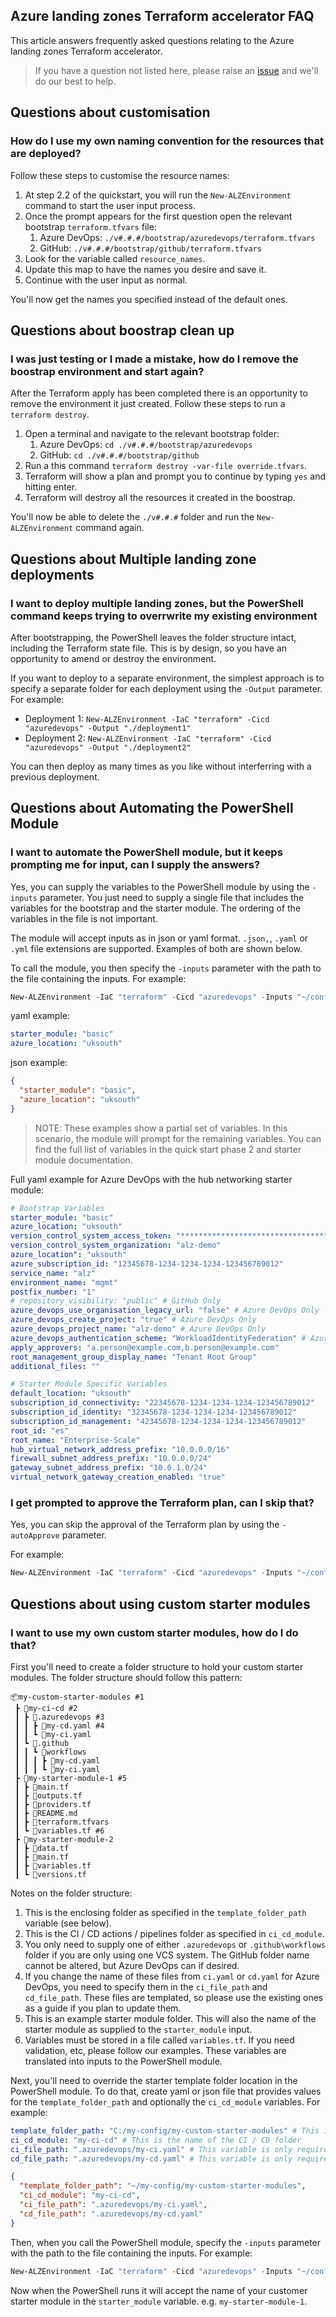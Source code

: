 <!-- markdownlint-disable first-line-h1 -->
## Azure landing zones Terraform accelerator FAQ

This article answers frequently asked questions relating to the Azure landing zones Terraform accelerator.

> If you have a question not listed here, please raise an [issue](https://github.com/Azure/alz-terraform-accelerator/issues) and we'll do our best to help.

## Questions about customisation

### How do I use my own naming convention for the resources that are deployed?

Follow these steps to customise the resource names:

1. At step 2.2 of the quickstart, you will run the `New-ALZEnvironment` command to start the user input process.
1. Once the prompt appears for the first question open the relevant bootstrap `terraform.tfvars` file:
    1. Azure DevOps: `./v#.#.#/bootstrap/azuredevops/terraform.tfvars`
    1. GitHub: `./v#.#.#/bootstrap/github/terraform.tfvars`
1. Look for the variable called `resource_names`.
1. Update this map to have the names you desire and save it.
1. Continue with the user input as normal.

You'll now get the names you specified instead of the default ones.

## Questions about boostrap clean up

### I was just testing or I made a mistake, how do I remove the boostrap environment and start again?

After the Terraform apply has been completed there is an opportunity to remove the environment it just created. Follow these steps to run a `terraform destroy`.

1. Open a terminal and navigate to the relevant bootstrap folder:
    1. Azure DevOps: `cd ./v#.#.#/bootstrap/azuredevops`
    1. GitHub: `cd ./v#.#.#/bootstrap/github`
1. Run a this command `terraform destroy -var-file override.tfvars`.
1. Terraform will show a plan and prompt you to continue by typing `yes` and hitting enter.
1. Terraform will destroy all the resources it created in the boostrap.

You'll now be able to delete the `./v#.#.#` folder and run the `New-ALZEnvironment` command again.

## Questions about Multiple landing zone deployments

### I want to deploy multiple landing zones, but the PowerShell command keeps trying to overrwrite my existing environment

After bootstrapping, the PowerShell leaves the folder structure intact, including the Terraform state file. This is by design, so you have an opportunity to amend or destroy the environment.

If you want to deploy to a separate environment, the simplest approach is to specify a separate folder for each deployment using the `-Output` parameter. For example:

- Deployment 1: `New-ALZEnvironment -IaC "terraform" -Cicd "azuredevops" -Output "./deployment1"`
- Deployment 2: `New-ALZEnvironment -IaC "terraform" -Cicd "azuredevops" -Output "./deployment2"`

You can then deploy as many times as you like without interferring with a previous deployment.

## Questions about Automating the PowerShell Module

### I want to automate the PowerShell module, but it keeps prompting me for input, can I supply the answers?

Yes, you can supply the variables to the PowerShell module by using the `-inputs` parameter. You just need to supply a single file that includes the variables for the bootstrap and the starter module. The ordering of the variables in the file is not important.

The module will accept inputs as in json or yaml format. `.json,`, `.yaml` or `.yml` file extensions are supported. Examples of both are shown below.

To call the module, you then specify the `-inputs` parameter with the path to the file containing the inputs. For example:

```powershell
New-ALZEnvironment -IaC "terraform" -Cicd "azuredevops" -Inputs "~/config/inputs.json"
```

yaml example:
```yaml
starter_module: "basic"
azure_location: "uksouth"
```

json example:
```json
{
  "starter_module": "basic",
  "azure_location": "uksouth"
}
```

> NOTE: These examples show a partial set of variables. In this scenario, the module will prompt for the remaining variables. You can find the full list of variables in the quick start phase 2 and starter module documentation.

Full yaml example for Azure DevOps with the hub networking starter module:

```yaml
# Bootstrap Variables
starter_module: "basic"
azure_location: "uksouth"
version_control_system_access_token: "**************************************"
version_control_system_organization: "alz-demo"
azure_location": "uksouth"
azure_subscription_id: "12345678-1234-1234-1234-123456789012"
service_name: "alz"
environment_name: "mgmt"
postfix_number: "1"
# repository_visibility: "public" # GitHub Only
azure_devops_use_organisation_legacy_url: "false" # Azure DevOps Only
azure_devops_create_project: "true" # Azure DevOps Only
azure_devops_project_name: "alz-demo" # Azure DevOps Only
azure_devops_authentication_scheme: "WorkloadIdentityFederation" # Azure DevOps Only
apply_approvers: "a.person@example.com,b.person@example.com"
root_management_group_display_name: "Tenant Root Group"
additional_files: ""

# Starter Module Specific Variables
default_location: "uksouth"
subscription_id_connectivity: "22345678-1234-1234-1234-123456789012"
subscription_id_identity: "32345678-1234-1234-1234-123456789012"
subscription_id_management: "42345678-1234-1234-1234-123456789012"
root_id: "es"
root_name: "Enterprise-Scale"
hub_virtual_network_address_prefix: "10.0.0.0/16"
firewall_subnet_address_prefix: "10.0.0.0/24"
gateway_subnet_address_prefix: "10.0.1.0/24"
virtual_network_gateway_creation_enabled: "true"
```

### I get prompted to approve the Terraform plan, can I skip that?

Yes, you can skip the approval of the Terraform plan by using the `-autoApprove` parameter.

For example:

```powershell
New-ALZEnvironment -IaC "terraform" -Cicd "azuredevops" -Inputs "~/config/inputs.json" -autoApprove
```

## Questions about using custom starter modules

### I want to use my own custom starter modules, how do I do that?

First you'll need to create a folder structure to hold your custom starter modules. The folder structure should follow this pattern:

```text
📦my-custom-starter-modules #1
 ┣ 📂my-ci-cd #2
 ┃ ┣ 📂.azuredevops #3
 ┃ ┃ ┣ 📜my-cd.yaml #4
 ┃ ┃ ┗ 📜my-ci.yaml
 ┃ ┗ 📂.github
 ┃ ┃ ┗ 📂workflows
 ┃ ┃ ┃ ┣ 📜my-cd.yaml
 ┃ ┃ ┃ ┗ 📜my-ci.yaml
 ┣ 📂my-starter-module-1 #5
 ┃ ┣ 📜main.tf
 ┃ ┣ 📜outputs.tf
 ┃ ┣ 📜providers.tf
 ┃ ┣ 📜README.md
 ┃ ┣ 📜terraform.tfvars
 ┃ ┗ 📜variables.tf #6
 ┣ 📂my-starter-module-2
 ┃ ┣ 📜data.tf
 ┃ ┣ 📜main.tf
 ┃ ┣ 📜variables.tf
 ┃ ┗ 📜versions.tf
```

Notes on the folder structure:

1. This is the enclosing folder as specified in the `template_folder_path` variable (see below).
1. This is the CI / CD actions / pipelines folder as specified in `ci_cd_module`.
1. You only need to supply one of either `.azuredevops` or `.github\workflows` folder if you are only using one VCS system. The GitHub folder name cannot be altered, but Azure DevOps can if desired.
1. If you change the name of these files from `ci.yaml` or `cd.yaml` for Azure DevOps, you need to specify them in the `ci_file_path` and `cd_file_path`. These files are templated, so please use the existing ones as a guide if you plan to update them.
1. This is an example starter module folder. This will also the name of the starter module as supplied to the `starter_module` input.
1. Variables must be stored in a file called `variables.tf`. If you need validation, etc, please follow our examples. These variables are translated into inputs to the PowerShell module.

Next, you'll need to override the starter template folder location in the PowerShell module. To do that, create yaml or json file that provides values for the `template_folder_path` and optionally the `ci_cd_module` variables. For example:

```yaml
template_folder_path: "C:/my-config/my-custom-starter-modules" # This is the folder you created in the last step
ci_cd_module: "my-ci-cd" # This is the name of the CI / CD folder
ci_file_path: ".azuredevops/my-ci.yaml" # This variable is only required if are using Azure DevOps and have updated the CI file path / name.
cd_file_path: ".azuredevops/my-cd.yaml" # This variable is only required if are using Azure DevOps and have updated the CD file path / name.
```

```json
{
  "template_folder_path": "~/my-config/my-custom-starter-modules",
  "ci_cd_module": "my-ci-cd",
  "ci_file_path": ".azuredevops/my-ci.yaml",
  "cd_file_path": ".azuredevops/my-cd.yaml"
}
```

Then, when you call the PowerShell module, specify the `-inputs` parameter with the path to the file containing the inputs. For example:

```powershell
New-ALZEnvironment -IaC "terraform" -Cicd "azuredevops" -Inputs "~/config/inputs.yaml"
```

Now when the PowerShell runs it will accept the name of your customer starter module in the `starter_module` variable. e.g. `my-starter-module-1`.
